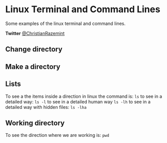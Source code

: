 # Linux Terminal and Command Lines
Some examples of the linux terminal and command lines.

**Twitter** [@ChristianRazemint](twitter.com/ChrisRazemint)

## Change directory

## Make a directory

## Lists
To see a the items inside a direction in linux the command is:
`ls`
to see in a detailed way: `ls -l`
to see in a detailed human way `ls -lh`
to see in a detailed way with hidden files: `ls -lha`

## Working directory
To see the direction where we are working is: `pwd`
